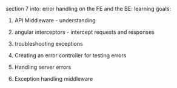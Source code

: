 section 7 into:
error handling on the FE and the BE:
learning goals:
1. API Middleware - understanding
2. angular interceptors - intercept requests and responses
3. troubleshooting exceptions

75. Creating an error controller for testing errors
76. Handling server errors
77. Exception handling middleware
